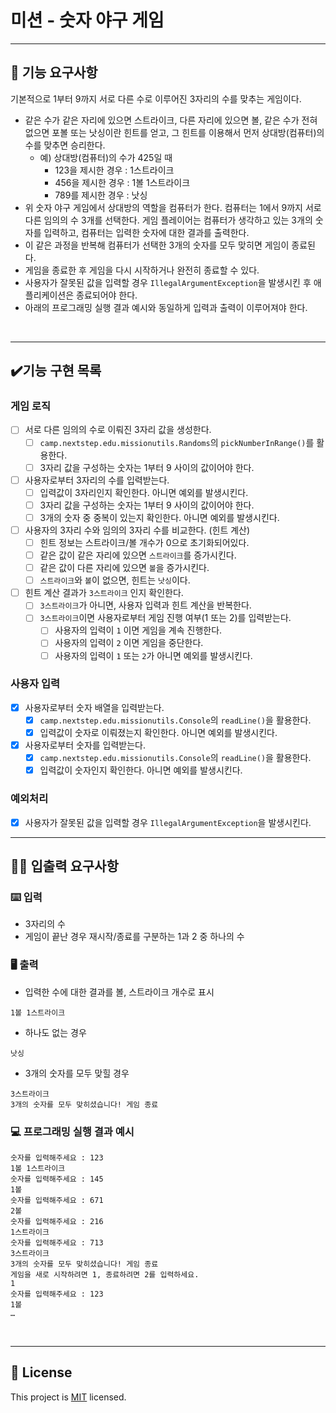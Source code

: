 # 미션 - 숫자 야구 게임

---

## 🚀 기능 요구사항

기본적으로 1부터 9까지 서로 다른 수로 이루어진 3자리의 수를 맞추는 게임이다.

- 같은 수가 같은 자리에 있으면 스트라이크, 다른 자리에 있으면 볼, 같은 수가 전혀 없으면 포볼 또는 낫싱이란 힌트를 얻고, 그 힌트를 이용해서 먼저 상대방(컴퓨터)의 수를 맞추면 승리한다.
  - 예) 상대방(컴퓨터)의 수가 425일 때
    - 123을 제시한 경우 : 1스트라이크
    - 456을 제시한 경우 : 1볼 1스트라이크
    - 789를 제시한 경우 : 낫싱
- 위 숫자 야구 게임에서 상대방의 역할을 컴퓨터가 한다. 컴퓨터는 1에서 9까지 서로 다른 임의의 수 3개를 선택한다. 게임 플레이어는 컴퓨터가 생각하고 있는 3개의 숫자를 입력하고, 컴퓨터는 입력한 숫자에 대한 결과를 출력한다.
- 이 같은 과정을 반복해 컴퓨터가 선택한 3개의 숫자를 모두 맞히면 게임이 종료된다.
- 게임을 종료한 후 게임을 다시 시작하거나 완전히 종료할 수 있다.
- 사용자가 잘못된 값을 입력할 경우 `IllegalArgumentException`을 발생시킨 후 애플리케이션은 종료되어야 한다.
- 아래의 프로그래밍 실행 결과 예시와 동일하게 입력과 출력이 이루어져야 한다.

<br>

---
## ✔️기능 구현 목록
### 게임 로직
- [ ] 서로 다른 임의의 수로 이뤄진 3자리 값을 생성한다.
  - [ ] `camp.nextstep.edu.missionutils.Randoms`의 `pickNumberInRange()`를 활용한다.
  - [ ] 3자리 값을 구성하는 숫자는 1부터 9 사이의 값이어야 한다.

- [ ] 사용자로부터 3자리의 수를 입력받는다.
  - [ ] 입력값이 3자리인지 확인한다. 아니면 예외를 발생시킨다.
  - [ ] 3자리 값을 구성하는 숫자는 1부터 9 사이의 값이어야 한다.
  - [ ] 3개의 숫자 중 중복이 있는지 확인한다. 아니면 예외를 발생시킨다.

- [ ] 사용자의 3자리 수와 임의의 3자리 수를 비교한다. (힌트 계산)
  - [ ] 힌트 정보는 스트라이크/볼 개수가 0으로 초기화되어있다.
  - [ ] 같은 값이 같은 자리에 있으면 `스트라이크`를 증가시킨다.
  - [ ] 같은 값이 다른 자리에 있으면 `볼`을 증가시킨다.
  - [ ] `스트라이크`와 `볼`이 없으면, 힌트는 `낫싱`이다.

- [ ] 힌트 계산 결과가 `3스트라이크` 인지 확인한다.
  - [ ] `3스트라이크`가 아니면, 사용자 입력과 힌트 계산을 반복한다.
  - [ ] `3스트라이크`이면 사용자로부터 게임 진행 여부(1 또는 2)를 입력받는다.
    - [ ] 사용자의 입력이 `1` 이면 게임을 계속 진행한다.
    - [ ] 사용자의 입력이 `2` 이면 게임을 중단한다.
    - [ ] 사용자의 입력이 `1` 또는 `2`가 아니면 예외를 발생시킨다.

### 사용자 입력
- [x] 사용자로부터 숫자 배열을 입력받는다.
  - [x] `camp.nextstep.edu.missionutils.Console`의 `readLine()`을 활용한다.
  - [x] 입력값이 숫자로 이뤄졌는지 확인한다. 아니면 예외를 발생시킨다.

- [x] 사용자로부터 숫자를 입력받는다.
  - [x] `camp.nextstep.edu.missionutils.Console`의 `readLine()`을 활용한다.
  - [x] 입력값이 숫자인지 확인한다. 아니면 예외를 발생시킨다.

### 예외처리
- [x] 사용자가 잘못된 값을 입력할 경우 `IllegalArgumentException`을 발생시킨다.


---

## ✍🏻 입출력 요구사항

### ⌨️ 입력

- 3자리의 수
- 게임이 끝난 경우 재시작/종료를 구분하는 1과 2 중 하나의 수

### 🖥 출력

- 입력한 수에 대한 결과를 볼, 스트라이크 개수로 표시

```
1볼 1스트라이크
```

- 하나도 없는 경우

```
낫싱
```

- 3개의 숫자를 모두 맞힐 경우

```
3스트라이크
3개의 숫자를 모두 맞히셨습니다! 게임 종료
```

### 💻 프로그래밍 실행 결과 예시

```
숫자를 입력해주세요 : 123
1볼 1스트라이크
숫자를 입력해주세요 : 145
1볼 
숫자를 입력해주세요 : 671
2볼 
숫자를 입력해주세요 : 216
1스트라이크 
숫자를 입력해주세요 : 713
3스트라이크 
3개의 숫자를 모두 맞히셨습니다! 게임 종료
게임을 새로 시작하려면 1, 종료하려면 2를 입력하세요.
1
숫자를 입력해주세요 : 123
1볼
… 
```

<br>

---

## 📝 License

This project is [MIT](https://github.com/woowacourse/java-baseball-precourse/blob/master/LICENSE) licensed.
